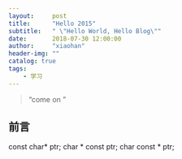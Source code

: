 ```yaml
---
layout:     post
title:      "Hello 2015"
subtitle:   " \"Hello World, Hello Blog\""
date:       2018-07-30 12:00:00
author:     "xiaohan"
header-img: ""
catalog: true
tags:
    - 学习
---
```


> “come on ”


## 前言
const char* ptr;
char * const ptr;
char const * ptr;


